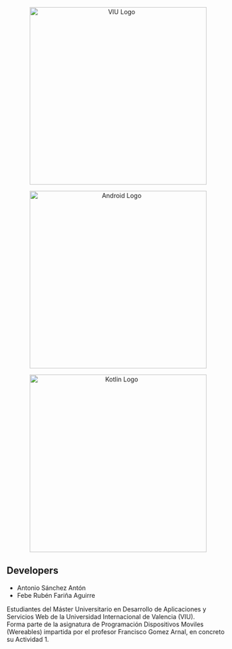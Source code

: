 <span>
<p align="center"><a href="https://www.universidadviu.com/es/" target="_blank"><img src="https://upload.wikimedia.org/wikipedia/commons/f/f8/Logo_VIU.png" width="400" alt="VIU Logo"></a></p>

<p align="center"><a href="https://www.android.com" target="_blank"><img src="https://upload.wikimedia.org/wikipedia/commons/3/3e/Android_logo_2023.svg" width="400" alt="Android Logo"></a></p>

<p align="center"><a href="https://kotlinlang.org/" target="_blank"><img src="https://developer.android.com/static/codelabs/basic-android-kotlin-compose-first-program/img/840cee8b164c10b_1920.png?hl=es-419" width="400" alt="Kotlin Logo"></a></p>


</span>

## Developers

  - Antonio Sánchez Antón
  - Febe Rubén Fariña Aguirre

Estudiantes del Máster Universitario en Desarrollo de Aplicaciones y Servicios Web de la Universidad Internacional de Valencia (VIU).  
Forma parte de la asignatura de Programación Dispositivos Moviles (Wereables) impartida por el profesor Francisco Gomez Arnal, en concreto su Actividad 1. 
